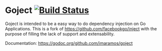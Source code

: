 Goject [![Build Status](https://secure.travis-ci.org/imaramos/goject.png)](https://travis-ci.org/imaramos/goject)
======

Goject is intended to be a easy way to do dependency injection on Go Applications.
This is a fork of https://github.com/facebookgo/inject with the purpose of filling the lack of support and extensability.

Documentation: https://godoc.org/github.com/imaramos/goject
